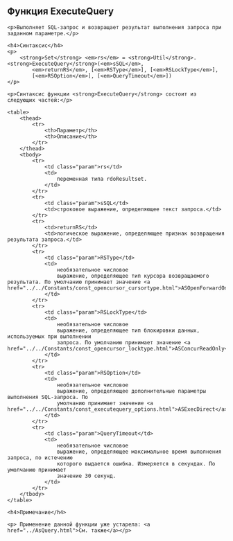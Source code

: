 <html>
<head>
    <title>ExecuteQuery</title>
    <link rel="stylesheet" href="../../../common.css" />
    <style type="text/css">
        .auto-style1 {
            height: 42px;
        }
    </style>
</head>
<body>
    <h2>Функция ExecuteQuery</h2>

    <p>Выполняет SQL-запрос и возвращает результат выполнения запроса при заданном параметре.</p>

    <h4>Синтаксис</h4>
    <p>
        <strong>Set</strong> <em>rs</em> = <strong>Util</strong>.<strong>ExecuteQuery</strong>(<em>sSQL</em>,
            <em>returnRS</em>, [<em>RSType</em>], [<em>RSLockType</em>], 
            [<em>RSOption</em>], [<em>QueryTimeout</em>])
    </p>

    <p>Синтаксис функции <strong>ExecuteQuery</strong> состоит из следующих частей:</p>

    <table>
        <thead>
            <tr>
                <th>Параметр</th>
                <th>Описание</th>
            </tr>
        </thead>
        <tbody>
            <tr>
                <td class="param">rs</td>
                <td>
                    переменная типа rdoResultset.
                </td>
            </tr>
            <tr>
                <td class="param">sSQL</td>
                <td>строковое выражение, определяющее текст запроса.</td>
            </tr>
            <tr>
                <td>returnRS</td>
                <td>логическое выражение, определяющее признак возвращения результата запроса.</td>
            </tr>
            <tr>
                <td class="param">RSType</td>
                <td>
                    необязательное числовое
                    выражение, определяющее тип курсора возвращаемого результата. По умолчанию принимает значение <a href="../../Constants/const_opencursor_cursortype.html">ASOpenForwardOnly</a>.
                </td>
            </tr>
            <tr>
                <td class="param">RSLockType</td>
                <td>
                    необязательное числовое
                    выражение, определяющее тип блокировки данных, используемых при выполнении
                    запроса. По умолчанию принимает значение <a href="../../Constants/const_opencursor_locktype.html">ASConcurReadOnly</a>.
                </td>
            </tr>
            <tr>
                <td class="param">RSOption</td>
                <td>
                    необязательное числовое
                    выражение, определяющее дополнительные параметры выполнения SQL-запроса. По
                    умолчанию принимает значение <a href="../../Constants/const_executequery_options.html">ASExecDirect</a>.
                </td>
            </tr>
            <tr>
                <td class="param">QueryTimeout</td>
                <td>
                    необязательное числовое
                    выражение, определяющее максимальное время выполнения запроса, по истечению
                    которого выдается ошибка. Измеряется в секундах. По умолчанию принимает
                    значение 30 секунд.
                </td>
            </tr>
        </tbody>
    </table>

    <h4>Примечание</h4>

    <p> Применение данной функции уже устарела: <a href="../AsQuery.html">См. также</a></p>
</body>
</html>
